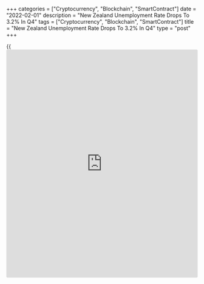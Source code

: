 +++
categories = ["Cryptocurrency", "Blockchain", "SmartContract"]
date = "2022-02-01"
description = "New Zealand Unemployment Rate Drops To 3.2% In Q4"
tags = ["Cryptocurrency", "Blockchain", "SmartContract"]
title = "New Zealand Unemployment Rate Drops To 3.2% In Q4"
type = "post"
+++

{{<iframe id="large-banner" src="https://www.bounty.group/#slide=4.0" width="100%" height="600" scrolling="no" style="border: 0px solid rgb(216, 221, 230); border-radius: 3px;">}}

The jobless rate in New Zealand was a seasonally adjusted 3.2 percent in
the fourth quarter of 2021, Statistics New Zealand said on Wednesday.

That was shy of expectations for 3.4 percent, which would have been
unchanged from the previous three months.

The employment change showed an increase of 0.1 percent on quarter.
Missing forecasts for a gain of 0.3 percent after rising 2.0 percent in
the third quarter.

For men, the unemployment rate was 3.1 percent, down from 3.3 percent
last quarter. For women, the unemployment rate was 3.3 percent, down
from 3.4 percent.

The seasonally adjusted number of unemployed people decreased by 5,000
to 93,000; 4,000 fewer men were unemployed and 1,000 fewer women were
unemployed.

The participation rate was 71.1 percent, below expectations for 71.2
percent - which would have been unchanged.

For men, the labor force participation rate was 75.6 percent, compared
with 75.7 percent last quarter. For women, the labor force participation
rate was 66.6 percent, compared with 66.8 percent last quarter.

The seasonally adjusted underutilization rate remained at 9.2 percent
this quarter. As with the previous quarter, this is an [historical](https://www.fintechee.com/services/historical-data-for-forex/)ly low
rate, last matched in the December 2007 quarter.

For men, the underutilization rate was 7.4 percent, down from 7.7
percent. For women, the underutilization rate was 11.1 percent, up from
10.9 percent.

In the December 2021 quarter, the number of people who were
underutilized remained almost level at to 277,000 (down 1,000); 4,000
fewer men were underutilized and 3,000 more women were underutilized.

The seasonally adjusted employment rate in the December 2021 quarter was
68.8 percent, the same as last quarter. For men, the employment rate was
73.3 percent, compared with 73.2 percent last quarter. For women, the
employment rate was 64.5 percent, compared with 64.6 percent last
quarter.

In the December 2021 quarter, 2,831,000 people were employed, being
3,000 more than in the September 2021 quarter; 5,000 more men were
employed and 2,000 fewer women were employed.

The labor cost index (LCI) all salary and wage rates (including
overtime) increased 2.6 percent in the year to the December 2021
quarter, while the unadjusted LCI increased 4.2 percent. Private sector
wages increased by 2.8 percent over the year. Public sector wages
increased by 2.3 percent over the year.

For comments and feedback [contact](https://www.playgroundfx.com/contact/): editorial@rtt[news](https://www.letsplayfx.com/blog/forex-news-website/).com

[Economic News][1]

 **What parts of the world are seeing the best (and worst) economic
performances lately? Click[here][2] to check out our [Econ Scorecard][2]
and find out! See up-to-the-moment [ranking](https://www.playgroundfx.com/blog/crypto-exchange-ranking/)s for the best and worst
performers in [GDP][3], [unemployment rate][4], [inflation][5] and much
more.**

   1. www.rtt[news](https://www.letsplayfx.com/blog/forex-news-website/).com/Content/EconomicNews.aspx
   2. www.rtt[news](https://www.letsplayfx.com/blog/forex-news-website/).com/economic-scorecard/world-rank/PPI/highest-performance.aspx
   3. www.rtt[news](https://www.letsplayfx.com/blog/forex-news-website/).com/economic-scorecard/world-rank/GDP/highest-performance.aspx
   4. www.rtt[news](https://www.letsplayfx.com/blog/forex-news-website/).com/economic-scorecard/world-rank/unemployment-rate/lowest-performance.aspx
   5. www.rtt[news](https://www.letsplayfx.com/blog/forex-news-website/).com/economic-scorecard/world-rank/CPI/highest-performance.aspx
